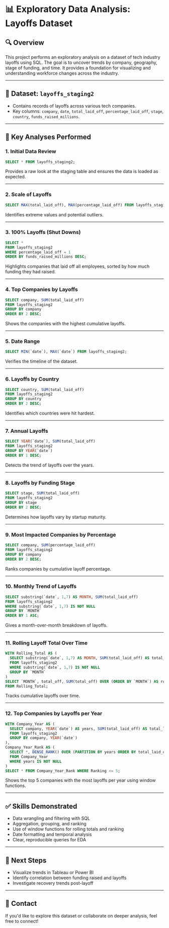 # 📊 Exploratory Data Analysis: Layoffs Dataset

## 🔍 Overview
This project performs an exploratory analysis on a dataset of tech industry layoffs using SQL. The goal is to uncover trends by company, geography, stage of funding, and time. It provides a foundation for visualizing and understanding workforce changes across the industry.

---

## 📁 Dataset: `layoffs_staging2`
- Contains records of layoffs across various tech companies.
- Key columns: `company`, `date`, `total_laid_off`, `percentage_laid_off`, `stage`, `country`, `funds_raised_millions`.

---

## 🧪 Key Analyses Performed

### 1. **Initial Data Review**
```sql
SELECT * FROM layoffs_staging2;
```
Provides a raw look at the staging table and ensures the data is loaded as expected.

---

### 2. **Scale of Layoffs**
```sql
SELECT MAX(total_laid_off), MAX(percentage_laid_off) FROM layoffs_staging2;
```
Identifies extreme values and potential outliers.

---

### 3. **100% Layoffs (Shut Downs)**
```sql
SELECT *
FROM layoffs_staging2
WHERE percentage_laid_off = 1
ORDER BY funds_raised_millions DESC;
```
Highlights companies that laid off all employees, sorted by how much funding they had raised.

---

### 4. **Top Companies by Layoffs**
```sql
SELECT company, SUM(total_laid_off)
FROM layoffs_staging2
GROUP BY company
ORDER BY 2 DESC;
```
Shows the companies with the highest cumulative layoffs.

---

### 5. **Date Range**
```sql
SELECT MIN(`date`), MAX(`date`) FROM layoffs_staging2;
```
Verifies the timeline of the dataset.

---

### 6. **Layoffs by Country**
```sql
SELECT country, SUM(total_laid_off)
FROM layoffs_staging2
GROUP BY country
ORDER BY 2 DESC;
```
Identifies which countries were hit hardest.

---

### 7. **Annual Layoffs**
```sql
SELECT YEAR(`date`), SUM(total_laid_off)
FROM layoffs_staging2
GROUP BY YEAR(`date`)
ORDER BY 1 DESC;
```
Detects the trend of layoffs over the years.

---

### 8. **Layoffs by Funding Stage**
```sql
SELECT stage, SUM(total_laid_off)
FROM layoffs_staging2
GROUP BY stage
ORDER BY 2 DESC;
```
Determines how layoffs vary by startup maturity.

---

### 9. **Most Impacted Companies by Percentage**
```sql
SELECT company, SUM(percentage_laid_off)
FROM layoffs_staging2
GROUP BY company
ORDER BY 2 DESC;
```
Ranks companies by cumulative layoff percentage.

---

### 10. **Monthly Trend of Layoffs**
```sql
SELECT substring(`date`, 1,7) AS MONTH, SUM(total_laid_off)
FROM layoffs_staging2
WHERE substring(`date`, 1,7) IS NOT NULL
GROUP BY `MONTH`
ORDER BY 1 ASC;
```
Gives a month-over-month breakdown of layoffs.

---

### 11. **Rolling Layoff Total Over Time**
```sql
WITH Rolling_Total AS (
  SELECT substring(`date`, 1,7) AS MONTH, SUM(total_laid_off) AS total_off
  FROM layoffs_staging2
  WHERE substring(`date`, 1,7) IS NOT NULL
  GROUP BY `MONTH`
)
SELECT `MONTH`, total_off, SUM(total_off) OVER (ORDER BY `MONTH`) AS rolling_total
FROM Rolling_Total;
```
Tracks cumulative layoffs over time.

---

### 12. **Top Companies by Layoffs per Year**
```sql
WITH Company_Year AS (
  SELECT company, YEAR(`date`) AS years, SUM(total_laid_off) AS total_laid_off
  FROM layoffs_staging2
  GROUP BY company, YEAR(`date`)
),
Company_Year_Rank AS (
  SELECT *, DENSE_RANK() OVER (PARTITION BY years ORDER BY total_laid_off DESC) AS Ranking
  FROM Company_Year
  WHERE years IS NOT NULL
)
SELECT * FROM Company_Year_Rank WHERE Ranking <= 5;
```
Shows the top 5 companies with the most layoffs per year using window functions.

---

## ✅ Skills Demonstrated
- Data wrangling and filtering with SQL
- Aggregation, grouping, and ranking
- Use of window functions for rolling totals and ranking
- Date formatting and temporal analysis
- Clear, reproducible queries for EDA

---

## 📌 Next Steps
- Visualize trends in Tableau or Power BI
- Identify correlation between funding raised and layoffs
- Investigate recovery trends post-layoff

---

## 🤝 Contact
If you'd like to explore this dataset or collaborate on deeper analysis, feel free to connect!

